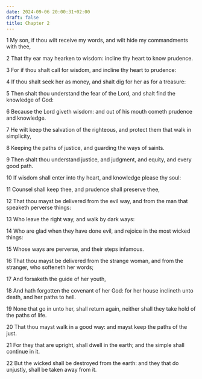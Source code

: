 ```yaml
---
date: 2024-09-06 20:00:31+02:00
draft: false
title: Chapter 2
---
```




1 My son, if thou wilt receive my words, and wilt hide my commandments with thee,

2 That thy ear may hearken to wisdom: incline thy heart to know prudence.

3 For if thou shalt call for wisdom, and incline thy heart to prudence:

4 If thou shalt seek her as money, and shalt dig for her as for a treasure:

5 Then shalt thou understand the fear of the Lord, and shalt find the knowledge of God:

6 Because the Lord giveth wisdom: and out of his mouth cometh prudence and knowledge.

7 He wilt keep the salvation of the righteous, and protect them that walk in simplicity,

8 Keeping the paths of justice, and guarding the ways of saints.

9 Then shalt thou understand justice, and judgment, and equity, and every good path.

10 If wisdom shall enter into thy heart, and knowledge please thy soul:

11 Counsel shall keep thee, and prudence shall preserve thee,

12 That thou mayst be delivered from the evil way, and from the man that speaketh perverse things:

13 Who leave the right way, and walk by dark ways:

14 Who are glad when they have done evil, and rejoice in the most wicked things:

15 Whose ways are perverse, and their steps infamous.

16 That thou mayst be delivered from the strange woman, and from the stranger, who softeneth her words;

17 And forsaketh the guide of her youth,

18 And hath forgotten the covenant of her God: for her house inclineth unto death, and her paths to hell.

19 None that go in unto her, shall return again, neither shall they take hold of the paths of life.

20 That thou mayst walk in a good way: and mayst keep the paths of the just.

21 For they that are upright, shall dwell in the earth; and the simple shall continue in it.

22 But the wicked shall be destroyed from the earth: and they that do unjustly, shall be taken away from it.

